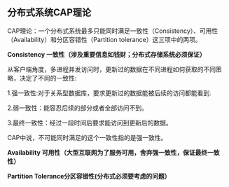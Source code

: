 ## 分布式系统CAP理论

CAP理论：一个分布式系统最多只能同时满足一致性（Consistency）、可用性（Availability）和分区容错性（Partition tolerance）这三项中的两项。

**Consistency 一致性（涉及重要信息如钱财；分布式存储系统必须保证）**

从客户端角度，多进程并发访问时，更新过的数据在不同进程如何获取的不同策略，决定了不同的一致性:

1.强一致性:对于关系型数据库，要求更新过的数据能被后续的访问都能看到.

2.弱一致性：能容忍后续的部分或者全部访问不到。

3.最终一致性：经过一段时间后要求能访问到更新后的数据。

CAP中说，不可能同时满足的这个一致性指的是强一致性。

**Availability 可用性（大型互联网为了服务可用，舍弃强一致性，保证最终一致性）**

**Partition Tolerance分区容错性\(分布式必须要考虑的问题）**

